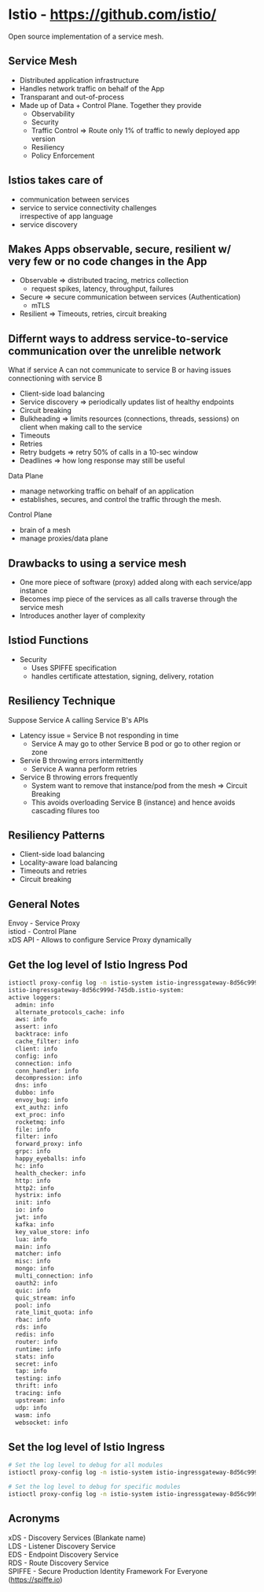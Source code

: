 # Istio - https://github.com/istio/

Open source implementation of a service mesh.

## Service Mesh
- Distributed application infrastructure
- Handles network traffic on behalf of the App
- Transparant and out-of-process
- Made up of Data + Control Plane. Together they provide 
  - Observability
  - Security
  - Traffic Control => Route only 1% of traffic to newly deployed app version 
  - Resiliency
  - Policy Enforcement 


## Istios takes care of
- communication between services
- service to service connectivity challenges  
irrespective of app language
- service discovery 

## Makes Apps observable, secure, resilient w/ very few or no code changes in the App
- Observable => distributed tracing, metrics collection
  - request spikes, latency, throughput, failures
- Secure => secure communication between services (Authentication)
  - mTLS
- Resilient => Timeouts, retries, circuit breaking 


## Differnt ways to address service-to-service communication over the unrelible network
What if service A can not communicate to service B or having issues connectioning with service B

- Client-side load balancing
- Service discovery => periodically updates list of healthy endpoints 
- Circuit breaking
- Bulkheading => limits resources (connections, threads, sessions) on client when making call to the service 
- Timeouts
- Retries
- Retry budgets => retry 50% of calls in a 10-sec window 
- Deadlines => how long response may still be useful

Data Plane
- manage networking traffic on behalf of an application  
- establishes, secures, and control the traffic through the mesh.

Control Plane
- brain of a mesh
- manage proxies/data plane

## Drawbacks to using a service mesh
- One more piece of software (proxy) added along with each service/app instance
- Becomes imp piece of the services as all calls traverse through the service mesh
- Introduces another layer of complexity

## Istiod Functions
- Security
  - Uses SPIFFE specification
  - handles certificate attestation, signing, delivery, rotation

## Resiliency Technique
Suppose Service A calling Service B's APIs

- Latency issue = Service B not responding in time
  - Service A may go to other Service B pod or go to other region or zone
- Servie B throwing errors intermittently
  - Service A wanna perform retries
- Service B throwing errors frequently
  - System want to remove that instance/pod from the mesh => Circuit Breaking
  - This avoids overloading Service B (instance) and hence avoids cascading filures too

## Resiliency Patterns
- Client-side load balancing
- Locality-aware load balancing
- Timeouts and retries
- Circuit breaking

## General Notes
Envoy - Service Proxy  
istiod - Control Plane  
xDS API - Allows to configure Service Proxy dynamically

## Get the log level of Istio Ingress Pod
```bash
istioctl proxy-config log -n istio-system istio-ingressgateway-8d56c999d-745db
istio-ingressgateway-8d56c999d-745db.istio-system:
active loggers:
  admin: info
  alternate_protocols_cache: info
  aws: info
  assert: info
  backtrace: info
  cache_filter: info
  client: info
  config: info
  connection: info
  conn_handler: info
  decompression: info
  dns: info
  dubbo: info
  envoy_bug: info
  ext_authz: info
  ext_proc: info
  rocketmq: info
  file: info
  filter: info
  forward_proxy: info
  grpc: info
  happy_eyeballs: info
  hc: info
  health_checker: info
  http: info
  http2: info
  hystrix: info
  init: info
  io: info
  jwt: info
  kafka: info
  key_value_store: info
  lua: info
  main: info
  matcher: info
  misc: info
  mongo: info
  multi_connection: info
  oauth2: info
  quic: info
  quic_stream: info
  pool: info
  rate_limit_quota: info
  rbac: info
  rds: info
  redis: info
  router: info
  runtime: info
  stats: info
  secret: info
  tap: info
  testing: info
  thrift: info
  tracing: info
  upstream: info
  udp: info
  wasm: info
  websocket: info
```

## Set the log level of Istio Ingress
```bash
# Set the log level to debug for all modules
istioctl proxy-config log -n istio-system istio-ingressgateway-8d56c999d-745db.istio-system --level debug

# Set the log level to debug for specific modules
istioctl proxy-config log -n istio-system istio-ingressgateway-8d56c999d-745db.istio-system --level http:debug,dns:debug,router:debug
```

## Acronyms
xDS - Discovery Services (Blankate name)  
LDS - Listener Discovery Service  
EDS - Endpoint Discovery Service  
RDS - Route Discovery Service  
SPIFFE - Secure Production Identity Framework For Everyone (https://spiffe.io)  


